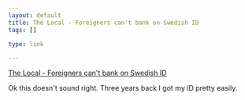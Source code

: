 ```yaml
--- 
layout: default
title: The Local - Foreigners can't bank on Swedish ID
tags: []

type: link

---
```

<a href="http://www.thelocal.se/10278/?utm_source=email&utm_medium=email&utm_content=13">The Local - Foreigners can't bank on Swedish ID</a>

Ok this doesn't sound right. Three years back I got my ID pretty easily.
